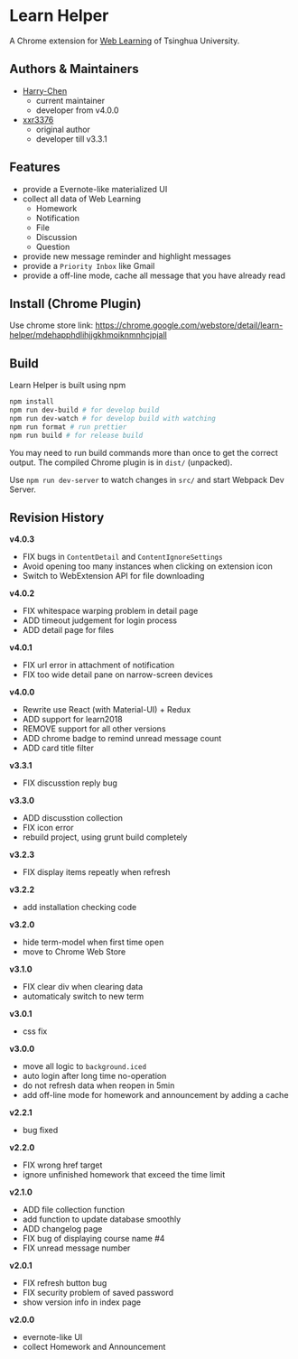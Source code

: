 # Learn Helper

A Chrome extension for [Web Learning](https://learn.tsinghua.edu.cn) of Tsinghua University.

## Authors & Maintainers

* [Harry-Chen](https://github.com/Harry-Chen)
  * current maintainer
  * developer from v4.0.0
* [xxr3376](https://github.com/xxr3376)
  * original author
  * developer till v3.3.1

## Features

* provide a Evernote-like materialized UI
* collect all data of Web Learning
	* Homework
	* Notification
	* File
	* Discussion
	* Question
* provide new message reminder and highlight messages
* provide a `Priority Inbox` like Gmail
* provide a off-line mode, cache all message that you have already read

## Install (Chrome Plugin)

Use chrome store link: https://chrome.google.com/webstore/detail/learn-helper/mdehapphdlihjjgkhmoiknmnhcjpjall

## Build

Learn Helper is built using npm
```bash
npm install
npm run dev-build # for develop build
npm run dev-watch # for develop build with watching
npm run format # run prettier
npm run build # for release build
```

You may need to run build commands more than once to get the correct output.
The compiled Chrome plugin is in `dist/` (unpacked).

Use `npm run dev-server` to watch changes in `src/` and start Webpack Dev Server.

## Revision History

**v4.0.3**
* FIX bugs in `ContentDetail` and `ContentIgnoreSettings`
* Avoid opening too many instances when clicking on extension icon
* Switch to WebExtension API for file downloading

**v4.0.2**
* FIX whitespace warping problem in detail page
* ADD timeout judgement for login process
* ADD detail page for files

**v4.0.1**
* FIX url error in attachment of notification
* FIX too wide detail pane on narrow-screen devices

**v4.0.0**
* Rewrite use React (with Material-UI) + Redux
* ADD support for learn2018
* REMOVE support for all other versions
* ADD chrome badge to remind unread message count
* ADD card title filter

**v3.3.1**
* FIX discusstion reply bug

**v3.3.0**
* ADD discusstion collection
* FIX icon error
* rebuild project, using grunt build completely

**v3.2.3**
* FIX display items repeatly when refresh

**v3.2.2**
* add installation checking code

**v3.2.0**
* hide term-model when first time open
* move to Chrome Web Store

**v3.1.0**
* FIX clear div when clearing data
* automaticaly switch to new term

**v3.0.1**
* css fix

**v3.0.0**
* move all logic to `background.iced`
* auto login after long time no-operation
* do not refresh data when reopen in 5min
* add off-line mode for homework and announcement by adding a cache

**v2.2.1**
* bug fixed

**v2.2.0**
* FIX wrong href target
* ignore unfinished homework that exceed the time limit

**v2.1.0**
* ADD file collection function
* add function to update database smoothly
* ADD changelog page
* FIX bug of displaying course name #4
* FIX unread message number

**v2.0.1**
* FIX refresh button bug
* FIX security problem of saved password
* show version info in index page

**v2.0.0**
* evernote-like UI
* collect Homework and Announcement
